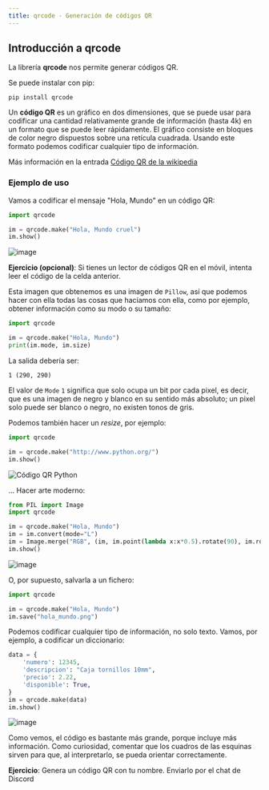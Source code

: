```yaml
---
title: qrcode - Generación de códigos QR
---
```

## Introducción a qrcode

La librería **qrcode** nos permite generar códigos QR.

Se puede instalar con pip:

```shell
pip install qrcode
```

Un **código QR** es un gráfico en dos dimensiones, que se puede usar para
codificar una cantidad relativamente grande de información (hasta 4k) en un
formato que se puede leer rápidamente. El gráfico consiste en bloques de color
negro dispuestos sobre una retícula cuadrada. Usando este formato podemos
codificar cualquier tipo de información.

Más información en la entrada [Código QR de la wikipedia](https://es.wikipedia.org/wiki/C%C3%B3digo_QR)

### Ejemplo de uso

Vamos a codificar el mensaje "Hola, Mundo" en un código QR:

```python
import qrcode

im = qrcode.make("Hola, Mundo cruel")
im.show()
```

![image](output_5_0.png)

**Ejercicio (opcional)**: Si tienes un lector de códigos QR en el móvil,
intenta leer el código de la celda anterior.

Esta imagen que obtenemos es una imagen de `Pillow`, así que podemos hacer con
ella todas las cosas que hacíamos con ella, como por ejemplo, obtener
información como su modo o su tamaño:

```python
import qrcode

im = qrcode.make("Hola, Mundo")
print(im.mode, im.size)
```

La salida debería ser:

```shell
1 (290, 290)
```

El valor de `Mode` `1` significa que solo ocupa un bit por cada pixel, es
decir, que es una imagen de negro y blanco en su sentido más absoluto; un pixel
solo puede ser blanco o negro, no existen tonos de gris.

Podemos también hacer un _resize_, por ejemplo:

```python
import qrcode

im = qrcode.make("http://www.python.org/")
im.show()
```

![Código QR Python](output_11_0.png)

... Hacer arte moderno:

```python
from PIL import Image
import qrcode

im = qrcode.make("Hola, Mundo")
im = im.convert(mode="L")
im = Image.merge("RGB", (im, im.point(lambda x:x*0.5).rotate(90), im.rotate(-90)))
im.show()
```

![image](output_13_0.png)

O, por supuesto, salvarla a un fichero:

```python
import qrcode

im = qrcode.make("Hola, Mundo")
im.save("hola_mundo.png")
```

Podemos codificar cualquier tipo de información, no solo texto. Vamos,
por ejemplo, a codificar un diccionario:

```python
data = {
    'numero': 12345,
    'descripcion': "Caja tornillos 10mm",
    'precio': 2.22,
    'disponible': True,
}
im = qrcode.make(data)
im.show()
```

![image](output_17_0.png)

Como vemos, el código es bastante más grande, porque incluye más
información. Como curiosidad, comentar que los cuadros de las esquinas
sirven para que, al interpretarlo, se pueda orientar correctamente.

**Ejercicio**: Genera un código QR con tu nombre. Enviarlo por el chat
de Discord
